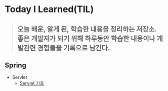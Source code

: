 # Today I Learned(TIL)
>  오늘 배운, 알게 된, 학습한 내용을 정리하는 저장소.
>  좋은 개발자가 되기 위해 하루동안 학습한 내용이나 개발관련 경험들을 기록으로 남긴다.
>-------------------------------------------------------------------------------


Spring
-------
- Servlet
  - [Servlet 기초](https://github.com/mingseok/TIL/blob/main/Servlet/%EC%BF%A0%ED%82%A4%EC%9D%98%20%EA%B8%B0%EC%B4%88.md)
